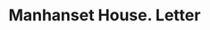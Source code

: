 ---
doi: 10.7916/D85440MJ
date_other: '1907'
date_other_textual: '1907'
form: correspondence
genre:
- Letters (correspondence)
name:
- Manhanset House
object_in_context_url: https://biggert.cul.columbia.edu/items/view/ave_biggert_00930
subject_hierarchical_geographic:
- Manhanset Manor, New York, United States
subject_name:
- Manhanset House
title: Manhanset House. Letter
sort_title: Manhanset House. Letter
call_number: ave_biggert_00930
coordinates:
- 41.07805555555556,-72.35083333333333
pid: ave_biggert_00930
identifiers: ave_biggert_00930
thumbnail: https://derivativo-2.library.columbia.edu/iiif/2/ldpd:345761/full/!256,256/0/native.jpg
permalink: /biggert/ave_biggert_00930/
layout: iiif-image-page
---